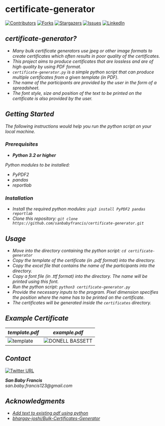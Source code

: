 # certificate-generator

<!-- PROJECT SHIELDS -->
<!--
*** I'm using markdown "reference style" links for readability.
*** Reference links are enclosed in brackets [ ] instead of parentheses ( ).
*** See the bottom of this document for the declaration of the reference variables
*** for contributors-url, forks-url, etc. This is an optional, concise syntax you may use.
*** https://www.markdownguide.org/basic-syntax/#reference-style-links
-->
[![Contributors][contributors-shield]][contributors-url]
[![Forks][forks-shield]][forks-url]
[![Stargazers][stars-shield]][stars-url]
[![Issues][issues-shield]][issues-url]
[![LinkedIn][linkedin-shield]][linkedin-url]


<!-- ABOUT THE PROJECT -->
## _certificate-generator?_

- _Many bulk certificate generators use jpeg or other image formats to create certificates which often results in poor quality of the certificates._
- _This project aims to produce certificates that are lossless and are of high quality by using PDF format._
- _`certificate-generator.py` is a simple python script that can produce multiple certificates from a given template (in PDF)._
- _The name of the participants are provided by the user in the form of a spreadsheet._
- _The font style, size and position of the text to be printed on the certificate is also provided by the user._


<!-- GETTING STARTED -->
## _Getting Started_

_The following instructions would help you run the python script on your local machine._

### _Prerequisites_

- _**Python 3.2 or higher**_

_Python modules to be installed:_
- _PyPDF2_
- _pandas_
- _reportlab_

### _Installation_

- _Install the required python modules: `pip3 install PyPDF2 pandas reportlab`_
- _Clone this repository: `git clone https://github.com/sanbabyfrancis/certificate-generator.git`_

<!-- USAGE EXAMPLES -->
## _Usage_

- _Move into the directory containing the python script: `cd certificate-generator`_
- _Copy the template of the certificate (in .pdf format) into the directory._
- _Copy the excel file that contains the name of the participants into the directory._
- _Copy a font file (in .ttf format) into the directory. The name will be printed using this font._
- _Run the python script: `python3 certificate-generator.py`_
- _Provide the necessary inputs to the program. Pixel dimension specifies the position where the name has to be printed on the certificate._
- _The certificates will be generated inside the `certificates` directory._

<!-- SCREENSHOT -->
## _Example Certificate_

_template.pdf_ | _example.pdf_
--- | ---
![template](https://user-images.githubusercontent.com/73488722/158216104-5a3a1650-82a4-466b-8620-d561865413d9.png) | ![DONELL BASSETT](https://user-images.githubusercontent.com/73488722/158215512-1baa208e-003c-4395-a004-61a3cee865c1.png)


<!-- CONTACT -->
## _Contact_

[![Twitter URL](https://img.shields.io/twitter/url/https/twitter.com/sanbabyfrancis.svg?style=social&label=Follow%20%40sanbabyfrancis)](https://twitter.com/sanbabyfrancis)

**_San Baby Francis_** <br>
_san.baby.francis123@gmail.com_


<!-- ACKNOWLEDGMENTS -->
## _Acknowledgments_

* _[Add text to existing pdf using python](https://stackoverflow.com/questions/1180115/add-text-to-existing-pdf-using-python)_
* _[bhargav-joshi/Bulk-Certificates-Generator](https://github.com/bhargav-joshi/Bulk-Certificates-Generator)_


<!-- MARKDOWN LINKS & IMAGES -->
<!-- https://www.markdownguide.org/basic-syntax/#reference-style-links -->
[contributors-shield]: https://img.shields.io/github/contributors/sanbabyfrancis/certificate-generator.svg?style=for-the-badge
[contributors-url]: https://github.com/sanbabyfrancis/certificate-generator/graphs/contributors
[forks-shield]: https://img.shields.io/github/forks/sanbabyfrancis/certificate-generator.svg?style=for-the-badge
[forks-url]: https://github.com/sanbabyfrancis/certificate-generator/network/members
[stars-shield]: https://img.shields.io/github/stars/sanbabyfrancis/certificate-generator.svg?style=for-the-badge
[stars-url]: https://github.com/sanbabyfrancis/certificate-generator/stargazers
[issues-shield]: https://img.shields.io/github/issues/sanbabyfrancis/certificate-generator.svg?style=for-the-badge
[issues-url]: https://github.com/sanbabyfrancis/certificate-generator/issues
[linkedin-shield]: https://img.shields.io/badge/-LinkedIn-black.svg?style=for-the-badge&logo=linkedin&colorB=555
[linkedin-url]: https://linkedin.com/in/sanbabyfrancis
